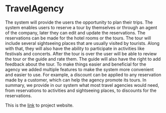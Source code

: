 # TravelAgency
The system will provide the users the
opportunity to plan their trips. The system enables users to reserve a tour by themselves
or through an agent of the company, later they can edit and update the reservations. The
reservations can be made for the hotel rooms or the tours. The tour will include several
sightseeing places that are usually visited by tourists. Along with that, they will also have
the ability to participate in activities like festivals and concerts. After the tour is over the
user will be able to review the tour or the guide and rate them. The guide will also have
the right to add feedback about the tour. To make things easier and beneficial for the
agency we added multiple features to make the system more convenient and easier to
use. For example, a discount can be applied to any reservation made by a customer,
which can help the agency promote its tours. In summary, we provide in our system what
most travel agencies would need, from reservations to activities and sightseeing places,
to discounts for the reservations.

This is the [link](https://cs353-travel-agency-system.github.io/) to project website.


